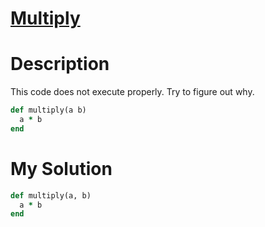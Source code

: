 # [Multiply](https://www.codewars.com/kata/50654ddff44f800200000004)

# Description 
This code does not execute properly. Try to figure out why.

```ruby
def multiply(a b)
  a * b
end
```

# My Solution
```ruby
def multiply(a, b)
  a * b
end
```
